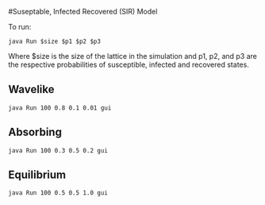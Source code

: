 #Suseptable, Infected Recovered (SIR) Model

To run:

`java Run $size $p1 $p2 $p3`

Where $size is the size of the lattice in the simulation
and p1, p2, and p3 are the respective probabilities of
susceptible, infected and recovered states.

## Wavelike

`java Run 100 0.8 0.1 0.01 gui`

## Absorbing

`java Run 100 0.3 0.5 0.2 gui`

## Equilibrium

`java Run 100 0.5 0.5 1.0 gui`


